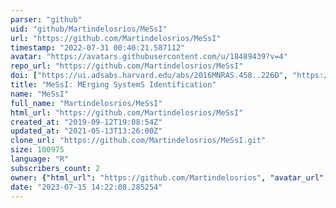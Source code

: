 ```yaml
---
parser: "github"
uid: "github/Martindelosrios/MeSsI"
url: "https://github.com/Martindelosrios/MeSsI"
timestamp: "2022-07-31 00:40:21.587112"
avatar: "https://avatars.githubusercontent.com/u/18489439?v=4"
repo_url: "https://github.com/Martindelosrios/MeSsI"
doi: ["https://ui.adsabs.harvard.edu/abs/2016MNRAS.458..226D", "https://ui.adsabs.harvard.edu/abs/2022ascl.soft07003D/abstract"]
title: "MeSsI: MErging SystemS Identification"
name: "MeSsI"
full_name: "Martindelosrios/MeSsI"
html_url: "https://github.com/Martindelosrios/MeSsI"
created_at: "2019-09-12T19:08:54Z"
updated_at: "2021-05-13T13:26:00Z"
clone_url: "https://github.com/Martindelosrios/MeSsI.git"
size: 100975
language: "R"
subscribers_count: 2
owner: {"html_url": "https://github.com/Martindelosrios", "avatar_url": "https://avatars.githubusercontent.com/u/18489439?v=4", "login": "Martindelosrios", "type": "User"}
date: "2023-07-15 14:22:08.285254"
---
```

